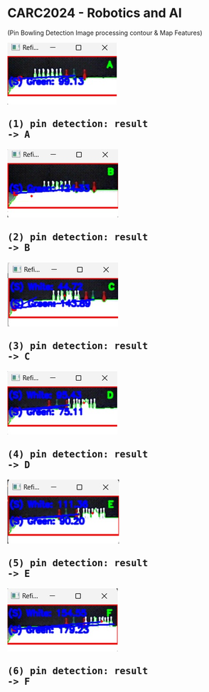 # CARC2024 - Robotics and AI 
(Pin Bowling Detection  Image processing contour & Map Features)

<img src="./A.jpg"><br>

##  <pre>(1) pin detection: result -> A   </pre> 

<img src="./B.jpg">

##  <pre>(2) pin detection: result -> B  </pre> 

<img src="./C.jpg">

##  <pre>(3) pin detection: result -> C   </pre> 

<img src="./D.jpg">

##  <pre>(4) pin detection: result -> D  </pre> 


<img src="./E.jpg">

##  <pre>(5) pin detection: result -> E </pre> 


<img src="./F.jpg">

##  <pre>(6) pin detection: result -> F </pre> 

